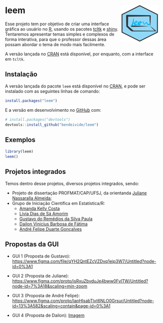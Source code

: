 
<!-- README.md is generated from README.Rmd. Please edit that file -->

# leem <img src="man/figures/logo.png" align="right" alt="" width="120" />

Esse projeto tem por objetivo de criar uma interface gráfica ao usuário
no [R](http://r-project.org/), usando os pacotes
[tcltk](http://r-project.org/) e [shiny](https://shiny.rstudio.com/).
Tentaremos apresentar temas simples e complexos de forma interativa,
para que o professor dessas área possam abordar o tema de modo mais
facilmente.

A versão lançada no [CRAN](https://CRAN.R-project.org) está disponível,
por enquanto, com a interface em `tcltk`.

## Instalação

A versão lançada do pacote `leem` está disponível no
[CRAN](https://CRAN.R-project.org), e pode ser instalado com as
seguintes linhas de comando:

``` r
install.packages("leem")
```

E a versão em desenvolvimento no [GitHub](https://github.com/) com:

``` r
# install.packages("devtools")
devtools::install_github("bendeivide/leem")
```

## Exemplos

``` r
library(leem)
leem()
```

## Projetos integrados

Temos dentro desse projetos, diversos projetos integrados, sendo:

-   Projeto de dissertação PROFMAT/CAP/UFSJ, da orientanda [Juliane
    Nassaralla Almeida](http://lattes.cnpq.br/5176118169651142);
-   Grupo de Iniciação Científica em Estatística/R:
    -   [Amanda Kelly
        Costa](https://www.linkedin.com/in/amandakellycosta/)
    -   [Lívia Dias de Sá
        Amorim](https://www.linkedin.com/in/líviasdias/)
    -   [Gustavo do Remédios da Silva
        Paula](https://www.linkedin.com/in/gustavo-dos-remédios-da-silva-paula-995a04181)
    -   [Dailon Vinicius Barbosa de
        Fátima](linkedin.com/in/dailon-vinicius-6502a9207)
    -   [André Felipe Duarte
        Gonçalves](https://www.linkedin.com/in/andrefdg/)

## Propostas da GUI

-   GUI 1 (Proposta de Gustavo):
    <https://www.figma.com/file/qYH2QntEZcVZDvq1ejp3W7/Untitled?node-id=0%3A1>

-   GUI 2 (Proposta de Juliane):
    <https://www.figma.com/proto/isRxuZbvduJe4bww0FvlTW/Untitled?node-id=7%3A18&scaling=min-zoom>

-   GUI 3 (Proposta de André Felipe):
    <https://www.figma.com/proto/lapHIsabTlxt6NLO0Grsur/Untitled?node-id=13%3A582&scaling=contain&page-id=0%3A1>

-   GUI 4 (Proposta de Dailon): [Imagem](images/gui-dailon.jpeg)
